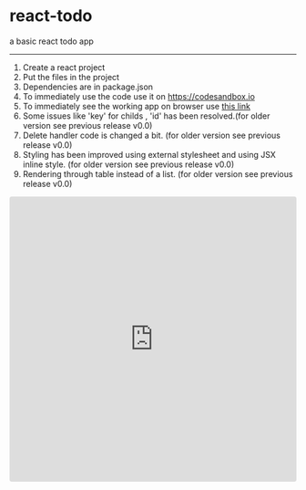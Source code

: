 # react-todo
a basic react todo app


------------------------------
1) Create a react project
2) Put the files in the project
3) Dependencies are in package.json
4) To immediately use the code use it on <a target="_blank" href='https://codesandbox.io'>https://codesandbox.io</a>
5) To immediately see the working app on browser use <a target="_blank" href='https://711me.codesandbox.io/'>this link</a>
6) Some issues like 'key' for childs , 'id' has been resolved.(for older version see previous release v0.0)
7) Delete handler code is changed a bit. (for older version see previous release v0.0)
8) Styling has been improved using external stylesheet and using JSX inline style. (for older version see previous release v0.0)
9) Rendering through table instead of a list. (for older version see previous release v0.0)

<a target="_blank" href='https://codesandbox.io/s/hidden-butterfly-711me'></a>

<iframe src="https://codesandbox.io/embed/rough-night-esyim?fontsize=14" title="rough-night-esyim" allow="geolocation; microphone; camera; midi; vr; accelerometer; gyroscope; payment; ambient-light-sensor; encrypted-media" style="width:100%; height:500px; border:0; border-radius: 4px; overflow:hidden;" sandbox="allow-modals allow-forms allow-popups allow-scripts allow-same-origin"></iframe>
